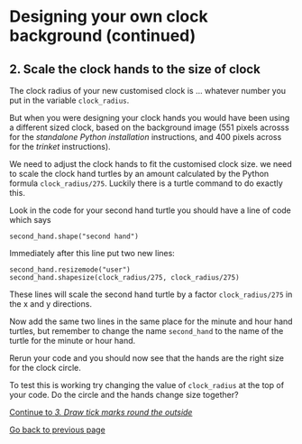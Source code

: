 # Designing your own clock background (continued)

## 2. Scale the clock hands to the size of clock

The clock radius of your new customised clock is ... whatever number you put in the variable ```clock_radius```.

But when you were designing your clock hands you would have been using a different sized clock, based on the background image (551 pixels acrosss for the *standalone Python installation* instructions, and 400 pixels across for the *trinket* instructions).

We need to adjust the clock hands to fit the customised clock size. we need to scale the clock hand turtles by an amount calculated by the Python formula ```clock_radius/275```. Luckily there is a turtle command to do exactly this.

Look in the code for your second hand turtle you should have a line of code which says
```
second_hand.shape("second hand")
```
Immediately after this line put two new lines:
```
second_hand.resizemode("user")
second_hand.shapesize(clock_radius/275, clock_radius/275)
```
These lines will scale the second hand turtle by a factor ```clock_radius/275``` in the x and y directions.

Now add the same two lines in the same place for the minute and hour hand turtles, but remember to change the name ```second_hand``` to the name of the turtle for the minute or hour hand.

Rerun your code and you should now see that the hands are the right size for the clock circle.

To test this is working try changing the value of ```clock_radius``` at the top of your code. Do the circle and the hands change size together?

[Continue to *3. Draw tick marks round the outside*](README2.md)

[Go back to previous page](README.md)
